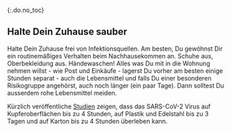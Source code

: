 {:.do.no_toc}
## Halte Dein Zuhause sauber

Halte Dein Zuhause frei von Infektionsquellen.
Am besten, Du gewöhnst Dir ein routinemäßiges  Verhalten beim Nachhausekommen an. 
Schuhe aus, Oberbekleidung aus. 
Händewaschen!
Alles was Du mit in die Wohnung nehmen willst - wie Post und Einkäufe - lagerst Du vorher am besten einige Stunden separat - auch die Lebensmittel und falls Du einer besonderen Risikogruppe angehörst, auch noch länger \(ein paar Tage\). Dann solltest Du ausserdem rohe Lebensmittel meiden.

Kürzlich veröffentliche [Studien](https://www.medrxiv.org/content/10.1101/2020.03.09.20033217v1.full.pdf) zeigen, dass das SARS-CoV-2 Virus auf Kupferoberflächen bis zu 4 Stunden, auf Plastik und Edelstahl bis zu 3 Tagen und  auf Karton bis zu 4 Stunden überleben kann.
